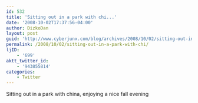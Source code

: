 ```yaml
---
id: 532
title: 'Sitting out in a park with chi...'
date: '2008-10-02T17:37:56-04:00'
author: DizkoDan
layout: post
guid: 'http://www.cyberjunx.com/blog/archives/2008/10/02/sitting-out-in-a-park-with-chi/'
permalink: /2008/10/02/sitting-out-in-a-park-with-chi/
ljID:
    - '699'
aktt_twitter_id:
    - '943855814'
categories:
    - Twitter
---
```


Sitting out in a park with china, enjoying a nice fall evening